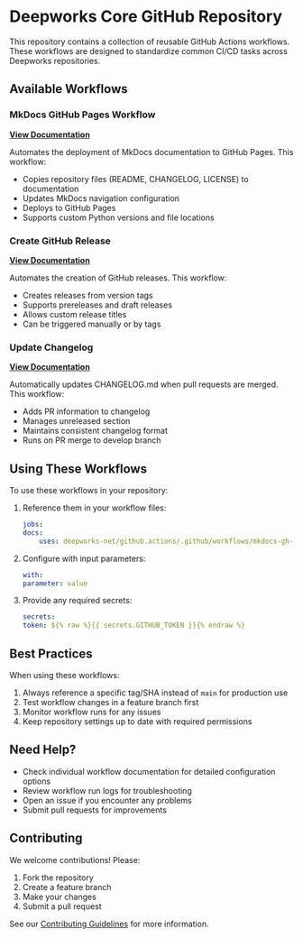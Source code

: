 # Deepworks Core GitHub Repository

This repository contains a collection of reusable GitHub Actions workflows. These workflows are designed to standardize common CI/CD tasks across Deepworks repositories.

## Available Workflows

### MkDocs GitHub Pages Workflow
**[View Documentation](workflows/mkdocs-gh-pages.md)**

Automates the deployment of MkDocs documentation to GitHub Pages. This workflow:
- Copies repository files (README, CHANGELOG, LICENSE) to documentation
- Updates MkDocs navigation configuration
- Deploys to GitHub Pages
- Supports custom Python versions and file locations

### Create GitHub Release
**[View Documentation](workflows/create-release.md)**

Automates the creation of GitHub releases. This workflow:
- Creates releases from version tags
- Supports prereleases and draft releases
- Allows custom release titles
- Can be triggered manually or by tags

### Update Changelog
**[View Documentation](workflows/update-changelog.md)**

Automatically updates CHANGELOG.md when pull requests are merged. This workflow:

- Adds PR information to changelog
- Manages unreleased section
- Maintains consistent changelog format
- Runs on PR merge to develop branch

## Using These Workflows

To use these workflows in your repository:

1. Reference them in your workflow files:

    ```yaml
    jobs:
    docs:
        uses: deepworks-net/github.actions/.github/workflows/mkdocs-gh-pages.yml@main
    ```

2. Configure with input parameters:

    ```yaml
    with:
    parameter: value
    ```

3. Provide any required secrets:

    ```yaml
    secrets:
    token: ${% raw %}{{ secrets.GITHUB_TOKEN }}{% endraw %}
    ```

## Best Practices

When using these workflows:

1. Always reference a specific tag/SHA instead of `main` for production use
2. Test workflow changes in a feature branch first
3. Monitor workflow runs for any issues
4. Keep repository settings up to date with required permissions

## Need Help?

- Check individual workflow documentation for detailed configuration options
- Review workflow run logs for troubleshooting
- Open an issue if you encounter any problems
- Submit pull requests for improvements

## Contributing

We welcome contributions! Please:

1. Fork the repository
2. Create a feature branch
3. Make your changes
4. Submit a pull request

See our [Contributing Guidelines](../CONTRIBUTING.md) for more information.